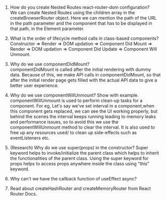 1. How do you create Nested Routes react-router-dom configuration?  
   We can create Nested Routes using the children array in the createBrowserRouter object. Here we can mention the path of the URL in the path parameter and the component that has to be displayed in that path, in the Element parameter.  

2. What is the order of lifecycle method calls in class-based components?  
   Constructor => Render => DOM updation => Component Did Mount => Render => DOM updation => Component Did Update => Component Will Unmount.  

3. Why do we use componentDidMount?  
   componentDidMount is called after the initial rendering with dummy data. Because of this, we make API calls in componentDidMount, so that after the initial render page gets filled with the actual API data to give a better user experience.  

4. Why do we use componentWillUnmount? Show with example.
   componentWillUnmount is used to perform clean-up tasks for a component. For eg, Let's say we've set interval in a component,when this component gets replaced, we can see the UI working properly, but behind the scenes the interval keeps running leading to memory leaks and performance issues, so to avoid this we use the componentWillUnmount method to clear the interval. It is also used to free up any resources used/ to clean up side-effects such as eventListeners etc.

5. (Research) Why do we use super(props) in the constructor?
   Super keyword helps to invoke/initialize the parent class which helps to inherit the functionalities of the parent class. Using the super keyword for props helps to access props anywhere inside the class using "this" keyword.

6. Why can't we have the callback function of useEffect async?
   

8. Read about createHashRouter and createMemoryRouter from React Router Docs.
   
